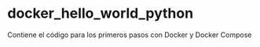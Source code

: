 # docker_hello_world_python

Contiene el código para los primeros pasos con Docker y Docker Compose

